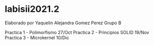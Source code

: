 # labisii2021.2

Elaborado por Yaquelin Alejandra Gomez Perez
Grupo B

Practica 1 - Polimorfismo 27/Oct
Practica 2 - Principios SOLID 19/Nov
Practica 3 - Microkernel 10/Dic